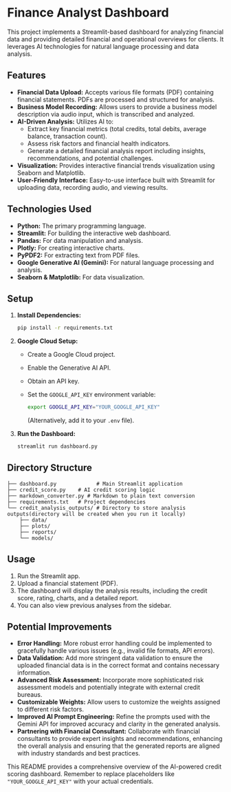 # Finance Analyst Dashboard

This project implements a Streamlit-based dashboard for analyzing financial data and providing detailed financial and operational overviews for clients. It leverages AI technologies for natural language processing and data analysis.

## Features

* **Financial Data Upload:** Accepts various file formats (PDF) containing financial statements. PDFs are processed and structured for analysis.
* **Business Model Recording:** Allows users to provide a business model description via audio input, which is transcribed and analyzed.
* **AI-Driven Analysis:** Utilizes AI to:
    * Extract key financial metrics (total credits, total debits, average balance, transaction count).
    * Assess risk factors and financial health indicators.
    * Generate a detailed financial analysis report including insights, recommendations, and potential challenges.
* **Visualization:** Provides interactive financial trends visualization using Seaborn and Matplotlib.
* **User-Friendly Interface:** Easy-to-use interface built with Streamlit for uploading data, recording audio, and viewing results.

## Technologies Used

* **Python:** The primary programming language.
* **Streamlit:** For building the interactive web dashboard.
* **Pandas:** For data manipulation and analysis.
* **Plotly:** For creating interactive charts.
* **PyPDF2:** For extracting text from PDF files.
* **Google Generative AI (Gemini):** For natural language processing and analysis.
* **Seaborn & Matplotlib:** For data visualization.

## Setup

1. **Install Dependencies:**

    ```bash
    pip install -r requirements.txt
    ```

2. **Google Cloud Setup:**
    * Create a Google Cloud project.
    * Enable the Generative AI API.
    * Obtain an API key.
    * Set the `GOOGLE_API_KEY` environment variable:

        ```bash
        export GOOGLE_API_KEY="YOUR_GOOGLE_API_KEY"
        ```
        (Alternatively, add it to your `.env` file).

3. **Run the Dashboard:**

    ```bash
    streamlit run dashboard.py
    ```

## Directory Structure

```
├── dashboard.py             # Main Streamlit application
├── credit_score.py    # AI credit scoring logic
├── markdown_converter.py # Markdown to plain text conversion
├── requirements.txt   # Project dependencies
└── credit_analysis_outputs/ # Directory to store analysis outputs(directory will be created when you run it locally)
    ├── data/
    ├── plots/
    ├── reports/
    └── models/
```

## Usage

1. Run the Streamlit app.
2. Upload a financial statement (PDF).
3. The dashboard will display the analysis results, including the credit score, rating, charts, and a detailed report.
4. You can also view previous analyses from the sidebar.

##  Potential Improvements

* **Error Handling:**  More robust error handling could be implemented to gracefully handle various issues (e.g., invalid file formats, API errors).
* **Data Validation:** Add more stringent data validation to ensure the uploaded financial data is in the correct format and contains necessary information.
* **Advanced Risk Assessment:** Incorporate more sophisticated risk assessment models and potentially integrate with external credit bureaus.
* **Customizable Weights:** Allow users to customize the weights assigned to different risk factors.
* **Improved AI Prompt Engineering:** Refine the prompts used with the Gemini API for improved accuracy and clarity in the generated analysis.
* **Partnering with Financial Consultant:** Collaborate with financial consultants to provide expert insights and recommendations, enhancing the overall analysis and ensuring that the generated reports are aligned with industry standards and best practices.

This README provides a comprehensive overview of the AI-powered credit scoring dashboard.  Remember to replace placeholders like `"YOUR_GOOGLE_API_KEY"` with your actual credentials.
